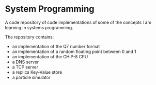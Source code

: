 # System Programming

A code repository of code implementations of some of the concepts I am learning in systems programming.

The repository contains:

- an implementation of the Q7 number format
- an implementation of a random floating point between 0 and 1
- an implementation of the CHIP-8 CPU
- a DNS server
- a TCP server
- a replica Key-Value store
- a particle simulator
